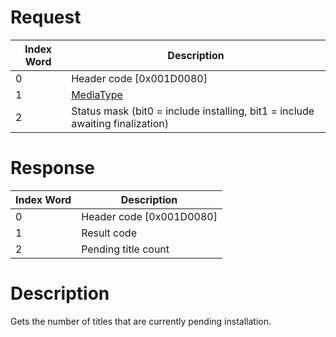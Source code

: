 # Request

| Index Word | Description                                                                   |
|------------|-------------------------------------------------------------------------------|
| 0          | Header code \[0x001D0080\]                                                    |
| 1          | [MediaType](Filesystem_services#MediaType "wikilink")                         |
| 2          | Status mask (bit0 = include installing, bit1 = include awaiting finalization) |

# Response

| Index Word | Description                |
|------------|----------------------------|
| 0          | Header code \[0x001D0080\] |
| 1          | Result code                |
| 2          | Pending title count        |

# Description

Gets the number of titles that are currently pending installation.